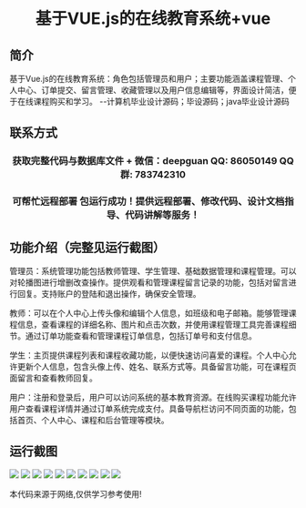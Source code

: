 <p><h1 align="center">基于VUE.js的在线教育系统+vue</h1></p>

## 简介
基于Vue.js的在线教育系统：角色包括管理员和用户；主要功能涵盖课程管理、个人中心、订单提交、留言管理、收藏管理以及用户信息编辑等，界面设计简洁，便于在线课程购买和学习。    --计算机毕业设计源码；毕设源码；java毕业设计源码


## 联系方式
<p><h3 align="center">获取完整代码与数据库文件 + 微信：deepguan QQ: 86050149 QQ群: 783742310</h3></p>
<p><h3 align="center">可帮忙远程部署 包运行成功！提供远程部署、修改代码、设计文档指导、代码讲解等服务！</h3></p>

## 功能介绍（完整见运行截图）
管理员：系统管理功能包括教师管理、学生管理、基础数据管理和课程管理。可以对轮播图进行增删改查操作。提供观看和管理课程留言记录的功能，包括对留言进行回复。支持账户的登陆和退出操作，确保安全管理。

教师：可以在个人中心上传头像和编辑个人信息，如班级和电子邮箱。能够管理课程信息，查看课程的详细名称、图片和点击次数，并使用课程管理工具完善课程细节。通过订单功能查看和管理课程订单信息，包括订单号和支付信息。

学生：主页提供课程列表和课程收藏功能，以便快速访问喜爱的课程。个人中心允许更新个人信息，包含头像上传、姓名、联系方式等。具备留言功能，可在课程页面留言和查看教师回复。

用户：注册和登录后，用户可以访问系统的基本教育资源。在线购买课程功能允许用户查看课程详情并通过订单系统完成支付。具备导航栏访问不同页面的功能，包括首页、个人中心、课程和后台管理等模块。


## 运行截图
![](https://bs-1329754181.cos.ap-shanghai.myqcloud.com/ssm/OnlineEducationSystem/img/001.jpg)
![](https://bs-1329754181.cos.ap-shanghai.myqcloud.com/ssm/OnlineEducationSystem/img/002.jpg)
![](https://bs-1329754181.cos.ap-shanghai.myqcloud.com/ssm/OnlineEducationSystem/img/003.jpg)
![](https://bs-1329754181.cos.ap-shanghai.myqcloud.com/ssm/OnlineEducationSystem/img/004.jpg)
![](https://bs-1329754181.cos.ap-shanghai.myqcloud.com/ssm/OnlineEducationSystem/img/005.jpg)
![](https://bs-1329754181.cos.ap-shanghai.myqcloud.com/ssm/OnlineEducationSystem/img/006.jpg)
![](https://bs-1329754181.cos.ap-shanghai.myqcloud.com/ssm/OnlineEducationSystem/img/007.jpg)
![](https://bs-1329754181.cos.ap-shanghai.myqcloud.com/ssm/OnlineEducationSystem/img/008.jpg)
![](https://bs-1329754181.cos.ap-shanghai.myqcloud.com/ssm/OnlineEducationSystem/img/009.jpg)
![](https://bs-1329754181.cos.ap-shanghai.myqcloud.com/ssm/OnlineEducationSystem/img/010.jpg)

<p>本代码来源于网络,仅供学习参考使用!</p>
